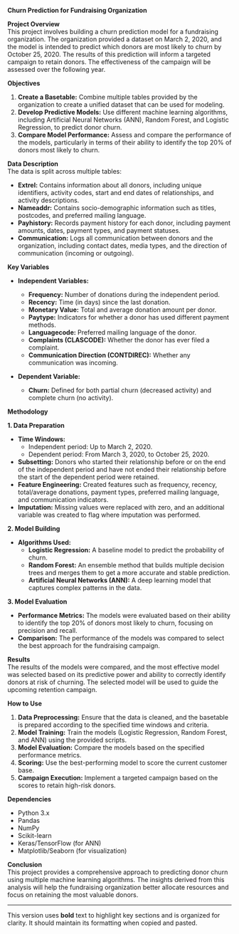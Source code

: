 
**Churn Prediction for Fundraising Organization**

**Project Overview**  
This project involves building a churn prediction model for a fundraising organization. The organization provided a dataset on March 2, 2020, and the model is intended to predict which donors are most likely to churn by October 25, 2020. The results of this prediction will inform a targeted campaign to retain donors. The effectiveness of the campaign will be assessed over the following year.

**Objectives**  
1. **Create a Basetable:** Combine multiple tables provided by the organization to create a unified dataset that can be used for modeling.
2. **Develop Predictive Models:** Use different machine learning algorithms, including Artificial Neural Networks (ANN), Random Forest, and Logistic Regression, to predict donor churn.
3. **Compare Model Performance:** Assess and compare the performance of the models, particularly in terms of their ability to identify the top 20% of donors most likely to churn.

**Data Description**  
The data is split across multiple tables:

- **Extrel:** Contains information about all donors, including unique identifiers, activity codes, start and end dates of relationships, and activity descriptions.
- **Nameaddr:** Contains socio-demographic information such as titles, postcodes, and preferred mailing language.
- **Payhistory:** Records payment history for each donor, including payment amounts, dates, payment types, and payment statuses.
- **Communication:** Logs all communication between donors and the organization, including contact dates, media types, and the direction of communication (incoming or outgoing).

**Key Variables**  
- **Independent Variables:**
  - **Frequency:** Number of donations during the independent period.
  - **Recency:** Time (in days) since the last donation.
  - **Monetary Value:** Total and average donation amount per donor.
  - **Paytype:** Indicators for whether a donor has used different payment methods.
  - **Languagecode:** Preferred mailing language of the donor.
  - **Complaints (CLASCODE):** Whether the donor has ever filed a complaint.
  - **Communication Direction (CONTDIREC):** Whether any communication was incoming.
  
- **Dependent Variable:**
  - **Churn:** Defined for both partial churn (decreased activity) and complete churn (no activity).

**Methodology**

**1. Data Preparation**  
- **Time Windows:** 
  - Independent period: Up to March 2, 2020.
  - Dependent period: From March 3, 2020, to October 25, 2020.
- **Subsetting:** Donors who started their relationship before or on the end of the independent period and have not ended their relationship before the start of the dependent period were retained.
- **Feature Engineering:** Created features such as frequency, recency, total/average donations, payment types, preferred mailing language, and communication indicators.
- **Imputation:** Missing values were replaced with zero, and an additional variable was created to flag where imputation was performed.

**2. Model Building**  
- **Algorithms Used:**
  - **Logistic Regression:** A baseline model to predict the probability of churn.
  - **Random Forest:** An ensemble method that builds multiple decision trees and merges them to get a more accurate and stable prediction.
  - **Artificial Neural Networks (ANN):** A deep learning model that captures complex patterns in the data.

**3. Model Evaluation**  
- **Performance Metrics:** The models were evaluated based on their ability to identify the top 20% of donors most likely to churn, focusing on precision and recall.
- **Comparison:** The performance of the models was compared to select the best approach for the fundraising campaign.

**Results**  
The results of the models were compared, and the most effective model was selected based on its predictive power and ability to correctly identify donors at risk of churning. The selected model will be used to guide the upcoming retention campaign.

**How to Use**  
1. **Data Preprocessing:** Ensure that the data is cleaned, and the basetable is prepared according to the specified time windows and criteria.
2. **Model Training:** Train the models (Logistic Regression, Random Forest, and ANN) using the provided scripts.
3. **Model Evaluation:** Compare the models based on the specified performance metrics.
4. **Scoring:** Use the best-performing model to score the current customer base.
5. **Campaign Execution:** Implement a targeted campaign based on the scores to retain high-risk donors.

**Dependencies**  
- Python 3.x
- Pandas
- NumPy
- Scikit-learn
- Keras/TensorFlow (for ANN)
- Matplotlib/Seaborn (for visualization)

**Conclusion**  
This project provides a comprehensive approach to predicting donor churn using multiple machine learning algorithms. The insights derived from this analysis will help the fundraising organization better allocate resources and focus on retaining the most valuable donors.

---

This version uses **bold** text to highlight key sections and is organized for clarity. It should maintain its formatting when copied and pasted.
